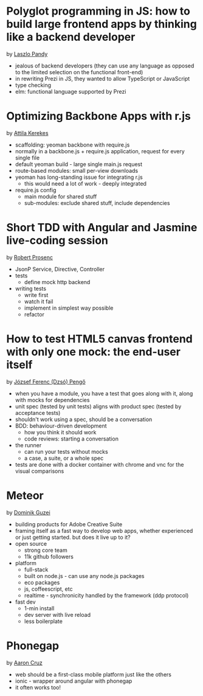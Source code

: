 Polyglot programming in JS: how to build large frontend apps by thinking like a backend developer
=================================================================================================

by [Laszlo Pandy](http://laszlopandy.com/)

* jealous of backend developers (they can use any language as opposed to the limited selection on the functional front-end)
* in rewriting Prezi in JS, they wanted to allow TypeScript or JavaScript
* type checking
* elm: functional language supported by Prezi

Optimizing Backbone Apps with r.js
==================================

by [Attila Kerekes](https://twitter.com/keriati)

* scaffolding: yeoman backbone with require.js
* normally in a backbone.js + require.js application, request for every single file
* default yeoman build - large single main.js request
* route-based modules: small per-view downloads
* yeoman has long-standing issue for integrating r.js
  * this would need a lot of work - deeply integrated
* require.js config
  * main module for shared stuff
  * sub-modules: exclude shared stuff, include dependencies


Short TDD with Angular and Jasmine live-coding session
======================================================

by [Robert Prosenc](https://twitter.com/rprosenc/)

* JsonP Service, Directive, Controller
* tests
  * define mock http backend
* writing tests
  * write first
  * watch it fail
  * implement in simplest way possible
  * refactor


How to test HTML5 canvas frontend with only one mock: the end-user itself
=========================================================================

by [József Ferenc (Dzsó) Pengő](http://www.linkedin.com/pub/jozsef-ferenc-dzso-pengo/51/704/879)

* when you have a module, you have a test that goes along with it, along with mocks for dependencies
* unit spec (tested by unit tests) aligns with product spec (tested by acceptance tests)
* shouldn't work using a spec, should be a conversation
* BDD: behaviour-driven development
  * how you think it should work
  * code reviews: starting a conversation
* the runner
  * can run your tests without mocks
  * a case, a suite, or a whole spec
* tests are done with a docker container with chrome and vnc for the visual comparisons


Meteor
======

by [Dominik Guzei](https://twitter.com/DominikGuzei)

* building products for Adobe Creative Suite
* framing itself as a fast way to develop web apps, whether experienced or just getting started. but does it live up to it?
* open source
  * strong core team
  * 11k github followers
* platform
  * full-stack
  * built on node.js - can use any node.js packages
  * eco packages
  * js, coffeescript, etc
  * realtime - synchronicity handled by the framework (ddp protocol)
* fast dev
  * 1-min install
  * dev server with live reload
  * less boilerplate


Phonegap
========

by [Aaron Cruz](https://twitter.com/mraaroncruz)

* web should be a first-class mobile platform just like the others
* ionic - wrapper around angular with phonegap
* it often works too!

